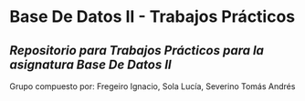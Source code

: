 # Base De Datos II - Trabajos Prácticos
  
*Repositorio para Trabajos Prácticos para la asignatura Base De Datos II* 
---
Grupo compuesto por: Fregeiro Ignacio,
                     Sola Lucía,
                     Severino Tomás Andrés
